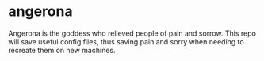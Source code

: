 # angerona
Angerona is the goddess who relieved people of pain and sorrow. This repo will save useful config files, thus saving pain and sorry when needing to recreate them on new machines.

